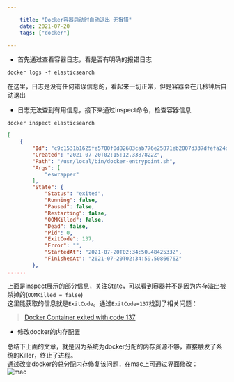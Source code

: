 ```yaml
---

    title: "Docker容器启动时自动退出 无报错"
    date: 2021-07-20
    tags: ["docker"]

---
```


* 首先通过查看容器日志，看是否有明确的报错日志
```shell
docker logs -f elasticsearch
```
在这里，日志是没有任何错误信息的，看起来一切正常，但是容器会在几秒钟后自动退出  

* 日志无法查到有用信息，接下来通过inspect命令，检查容器信息
```shell
docker inspect elasticsearch
```
```json
[
    {
        "Id": "c9c1531b1625fe5700f0d82683cab776e25871eb2007d337dfefa24df19d75b3",
        "Created": "2021-07-20T02:15:12.3387822Z",
        "Path": "/usr/local/bin/docker-entrypoint.sh",
        "Args": [
            "eswrapper"
        ],
        "State": {
            "Status": "exited",
            "Running": false,
            "Paused": false,
            "Restarting": false,
            "OOMKilled": false,
            "Dead": false,
            "Pid": 0,
            "ExitCode": 137,
            "Error": "",
            "StartedAt": "2021-07-20T02:34:50.4842533Z",
            "FinishedAt": "2021-07-20T02:34:59.5086676Z"
        },
......
```
上面是inspect展示的部分信息，关注State，可以看到容器并不是因为内存溢出被杀掉的(`OOMKilled = false`)  
这里能获取的信息就是`ExitCode`。通过`ExitCode=137`找到了相关问题：
> [Docker Container exited with code 137](https://www.petefreitag.com/item/848.cfm)  

* 修改docker的内存配置  

总结下上面的文章，就是因为系统为docker分配的内存资源不够，直接触发了系统的Killer，终止了进程。  
通过改变docker的总分配内存修复该问题，在mac上可通过界面修改：  
![mac](/docker-mem-change.png)

